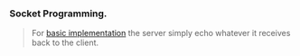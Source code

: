 ### Socket Programming.

> For [basic implementation](https://github.com/blac-siren/Build_X/tree/master/sockets/basic) the server simply echo whatever it receives back to the client.
